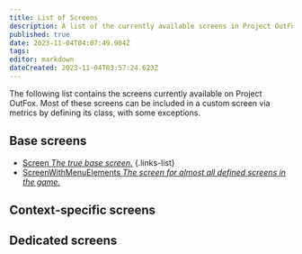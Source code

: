 ```yaml
---
title: List of Screens
description: A list of the currently available screens in Project OutFox
published: true
date: 2023-11-04T04:07:49.904Z
tags: 
editor: markdown
dateCreated: 2023-11-04T03:57:24.623Z
---
```


The following list contains the screens currently available on Project OutFox. Most of these screens can be included in a custom screen via metrics by defining its class, with some exceptions.

## Base screens

- [Screen *The true base screen.*](/en/dev/screens/Screen)
{.links-list}
- [ScreenWithMenuElements *The screen for almost all defined screens in the game.*](/en/dev/screens/ScreenWithMenuElements)

## Context-specific screens

## Dedicated screens